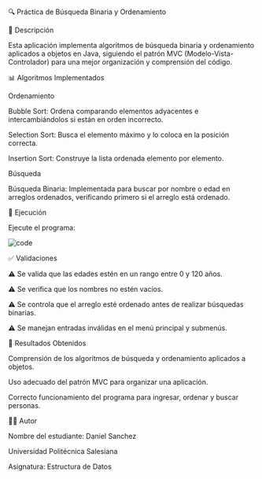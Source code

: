 🔍 Práctica de Búsqueda Binaria y Ordenamiento


📝 Descripción

Esta aplicación implementa algoritmos de búsqueda binaria y ordenamiento aplicados a objetos en Java, siguiendo el patrón MVC (Modelo-Vista-Controlador) para una mejor organización y comprensión del código.



📊 Algoritmos Implementados

Ordenamiento



Bubble Sort: Ordena comparando elementos adyacentes e intercambiándolos si están en orden incorrecto.

Selection Sort: Busca el elemento máximo y lo coloca en la posición correcta.

Insertion Sort: Construye la lista ordenada elemento por elemento.


Búsqueda

Búsqueda Binaria: Implementada para buscar por nombre o edad en arreglos ordenados, verificando primero si el arreglo está ordenado.



🚀 Ejecución

Ejecute el programa:

![code](https://github.com/user-attachments/assets/02215781-32ca-4976-a041-ce4762d68580)


✅ Validaciones


⚠️ Se valida que las edades estén en un rango entre 0 y 120 años.

⚠️ Se verifica que los nombres no estén vacíos.

⚠️ Se controla que el arreglo esté ordenado antes de realizar búsquedas binarias.

⚠️ Se manejan entradas inválidas en el menú principal y submenús.


🎯 Resultados Obtenidos

Comprensión de los algoritmos de búsqueda y ordenamiento aplicados a objetos.

Uso adecuado del patrón MVC para organizar una aplicación.

Correcto funcionamiento del programa para ingresar, ordenar y buscar personas.


👨‍💻 Autor

Nombre del estudiante: Daniel Sanchez

Universidad Politécnica Salesiana

Asignatura: Estructura de Datos
